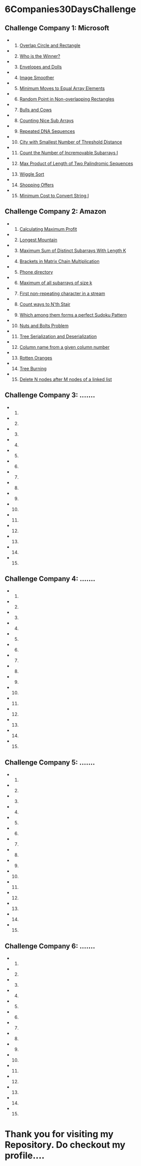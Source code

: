 # 6Companies30DaysChallenge
   ## Challenge Company 1: Microsoft 
   - 1. [Overlap Circle and Rectangle](https://leetcode.com/problems/circle-and-rectangle-overlapping/description/)
   - 2. [Who is the Winner?](https://leetcode.com/problems/circle-and-rectangle-overlapping/description/)
   - 3. [Envelopes and Dolls](https://leetcode.com/problems/russian-doll-envelopes/description/)
   - 4. [Image Smoother](https://leetcode.com/problems/image-smoother/description/)
   - 5. [Minimum Moves to Equal Array Elements](https://leetcode.com/problems/minimum-moves-to-equal-array-elements-ii/description/)
   - 6. [Random Point in Non-overlapping Rectangles](https://leetcode.com/problems/random-point-in-non-overlapping-rectangles/description/)
   - 7. [Bulls and Cows](https://leetcode.com/problems/bulls-and-cows/description/)
   - 8. [Counting Nice Sub Arrays](https://leetcode.com/problems/count-number-of-nice-subarrays/description/)
   - 9. [Repeated DNA Sequences](https://leetcode.com/problems/repeated-dna-sequences/description/)
   - 10. [City with Smallest Number of Threshold Distance](https://leetcode.com/problems/find-the-city-with-the-smallest-number-of-neighbors-at-a-threshold-distance/description/)
   - 11. [Count the Number of Incremovable Subarrays I](https://leetcode.com/problems/count-the-number-of-incremovable-subarrays-i/description/)
   - 12. [Max Product of Length of Two Palindromic Sequences](https://leetcode.com/problems/maximum-product-of-the-length-of-two-palindromic-subsequences/description/)
   - 13. [Wiggle Sort](https://leetcode.com/problems/wiggle-sort-ii/description/)
   - 14. [Shopping Offers](https://leetcode.com/problems/shopping-offers/description/)
   - 15. [Minimum Cost to Convert String I](https://leetcode.com/problems/minimum-cost-to-convert-string-i/description/)
   ##
   ## Challenge Company 2: Amazon 
   - 1. [Calculating Maximum Profit](https://leetcode.com/problems/best-time-to-buy-and-sell-stock-iv/description/)
   - 2. [Longest Mountain](https://leetcode.com/problems/longest-mountain-in-array/description/)
   - 3. [Maximum Sum of Distinct Subarrays With Length K](https://leetcode.com/problems/maximum-sum-of-distinct-subarrays-with-length-k/description/)
   - 4. [Brackets in Matrix Chain Multiplication](https://www.geeksforgeeks.org/problems/brackets-in-matrix-chain-multiplication1024/1)
   - 5. [Phone directory](https://www.geeksforgeeks.org/problems/phone-directory4628/1)
   - 6. [Maximum of all subarrays of size k](https://www.geeksforgeeks.org/problems/maximum-of-all-subarrays-of-size-k3101/1)
   - 7. [First non-repeating character in a stream](https://leetcode.com/problems/first-unique-character-in-a-string/description/)
   - 8. [Count ways to N'th Stair](https://leetcode.com/problems/find-number-of-ways-to-reach-the-k-th-stair/description/)
   - 9. [Which among them forms a perfect Sudoku Pattern](https://leetcode.com/problems/valid-sudoku/description/)
   - 10. [Nuts and Bolts Problem](https://www.geeksforgeeks.org/problems/nuts-and-bolts-problem0431/1)
   - 11. [Tree Serialization and Deserialization](https://leetcode.com/problems/serialize-and-deserialize-binary-tree/description/)
   - 12. [Column name from a given column number](https://leetcode.com/problems/excel-sheet-column-title/description/)
   - 13. [Rotten Oranges](https://leetcode.com/problems/rotting-oranges/description/)
   - 14. [Tree Burning](https://leetcode.com/problems/amount-of-time-for-binary-tree-to-be-infected/description/)
   - 15. [Delete N nodes after M nodes of a linked list](https://www.geeksforgeeks.org/problems/delete-n-nodes-after-m-nodes-of-a-linked-list/1)
   ##
   ## Challenge Company 3: .......
   - 1. 
   - 2. 
   - 3. 
   - 4. 
   - 5. 
   - 6. 
   - 7. 
   - 8. 
   - 9. 
   - 10. 
   - 11. 
   - 12. 
   - 13. 
   - 14. 
   - 15. 
   ##
   ## Challenge Company 4: .......
   - 1. 
   - 2. 
   - 3. 
   - 4. 
   - 5. 
   - 6. 
   - 7. 
   - 8. 
   - 9. 
   - 10. 
   - 11. 
   - 12. 
   - 13. 
   - 14. 
   - 15. 
   ##
   ## Challenge Company 5: .......
   - 1. 
   - 2. 
   - 3. 
   - 4. 
   - 5. 
   - 6. 
   - 7. 
   - 8. 
   - 9. 
   - 10. 
   - 11. 
   - 12. 
   - 13. 
   - 14. 
   - 15. 
   ##
   ## Challenge Company 6: .......
   - 1. 
   - 2. 
   - 3. 
   - 4. 
   - 5. 
   - 6. 
   - 7. 
   - 8. 
   - 9. 
   - 10. 
   - 11. 
   - 12. 
   - 13. 
   - 14. 
   - 15. 
   ##
# Thank you for visiting my Repository. Do checkout my profile....
